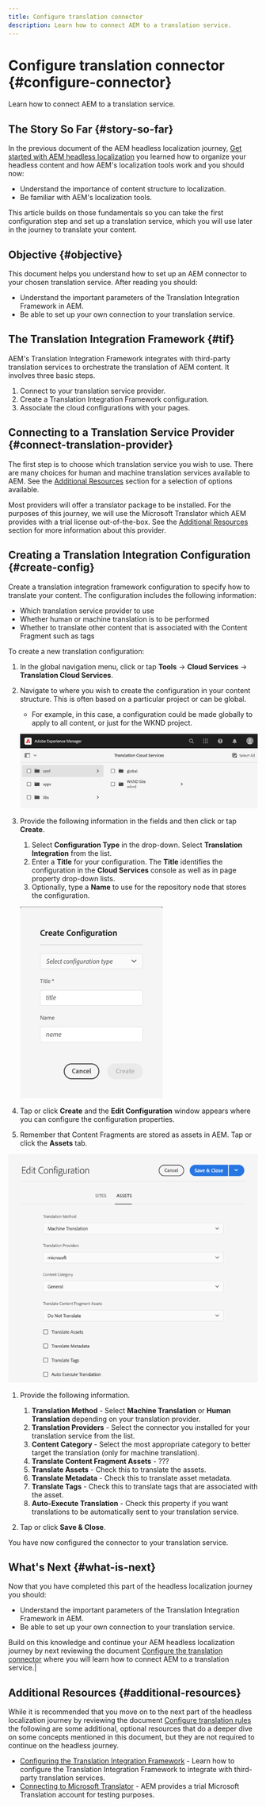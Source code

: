 ```yaml
---
title: Configure translation connector
description: Learn how to connect AEM to a translation service.
---
```

# Configure translation connector {#configure-connector}

Learn how to connect AEM to a translation service.

## The Story So Far {#story-so-far}

In the previous document of the AEM headless localization journey, [Get started with AEM headless localization](learn-about.md) you learned how to organize your headless content and how AEM's localization tools work and you should now:

* Understand the importance of content structure to localization.
* Be familiar with AEM's localization tools.

This article builds on those fundamentals so you can take the first configuration step and set up a translation service, which you will use later in the journey to translate your content.

## Objective {#objective}

This document helps you understand how to set up an AEM connector to your chosen translation service. After reading you should:

* Understand the important parameters of the Translation Integration Framework in AEM.
* Be able to set up your own connection to your translation service.

## The Translation Integration Framework {#tif}

AEM's Translation Integration Framework integrates with third-party translation services to orchestrate the translation of AEM content. It involves three basic steps.

1. Connect to your translation service provider.
1. Create a Translation Integration Framework configuration.
1. Associate the cloud configurations with your pages.

## Connecting to a Translation Service Provider {#connect-translation-provider}

The first step is to choose which translation service you wish to use. There are many choices for human and machine translation services available to AEM. See the [Additional Resources](#additional-resources) section for a selection of options available.

Most providers will offer a translator package to be installed. For the purposes of this journey, we will use the Microsoft Translator which AEM provides with a trial license out-of-the-box. See the [Additional Resources](#additional-resources) section for more information about this provider.

## Creating a Translation Integration Configuration {#create-config}

Create a translation integration framework configuration to specify how to translate your content. The configuration includes the following information:

* Which translation service provider to use
* Whether human or machine translation is to be performed
* Whether to translate other content that is associated with the Content Fragment such as tags

To create a new translation configuration:

1. In the global navigation menu, click or tap **Tools** -&gt; **Cloud Services** -&gt; **Translation Cloud Services**.
1. Navigate to where you wish to create the configuration in your content structure. This is often based on a particular project or can be global.
   * For example, in this case, a configuration could be made globally to apply to all content, or just for the WKND project.

   ![Translation configuration location](assets/translation-configuration-location.png)

1. Provide the following information in the fields and then click or tap **Create**.
   1. Select **Configuration Type** in the drop-down. Select **Translation Integration** from the list.
   1. Enter a **Title** for your configuration. The **Title** identifies the configuration in the **Cloud Services** console as well as in page property drop-down lists.
   1. Optionally, type a **Name** to use for the repository node that stores the configuration.

   ![Create translation configuration](assets/create-translation-configuration.png)

1. Tap or click **Create** and the **Edit Configuration** window appears where you can configure the configuration properties.

1. Remember that Content Fragments are stored as assets in AEM. Tap or click the **Assets** tab.

![Translation configuration properties](assets/translation-configuration.png)

1. Provide the following information.

   1. **Translation Method** - Select **Machine Translation** or **Human Translation** depending on your translation provider.
   1. **Translation Providers** - Select the connector you installed for your translation service from the list.
   1. **Content Category** - Select the most appropriate category to better target the translation (only for machine translation).
   1. **Translate Content Fragment Assets** - ???
   1. **Translate Assets** - Check this to translate the assets.
   1. **Translate Metadata** - Check this to translate asset metadata.
   1. **Translate Tags** - Check this to translate tags that are associated with the asset.
   1. **Auto-Execute Translation** - Check this property if you want translations to be automatically sent to your translation service.

1. Tap or click **Save &amp; Close**.

You have now configured the connector to your translation service.

## What's Next {#what-is-next}

Now that you have completed this part of the headless localization journey you should:

* Understand the important parameters of the Translation Integration Framework in AEM.
* Be able to set up your own connection to your translation service.

Build on this knowledge and continue your AEM headless localization journey by next reviewing the document [Configure the translation connector](configure-connector.md) where you will learn how to connect AEM to a translation service.|

## Additional Resources {#additional-resources}

While it is recommended that you move on to the next part of the headless localization journey by reviewing the document [Configure translation rules](translation-rules.md) the following are some additional, optional resources that do a deeper dive on some concepts mentioned in this document, but they are not required to continue on the headless journey.

* [Configuring the Translation Integration Framework](/help/sites-cloud/administering/translation/integration-framework.md) - Learn how to configure the Translation Integration Framework to integrate with third-party translation services.
* [Connecting to Microsoft Translator](/help/sites-cloud/administering/translation/connect-ms-translator.md) - AEM provides a trial Microsoft Translation account for testing purposes.
